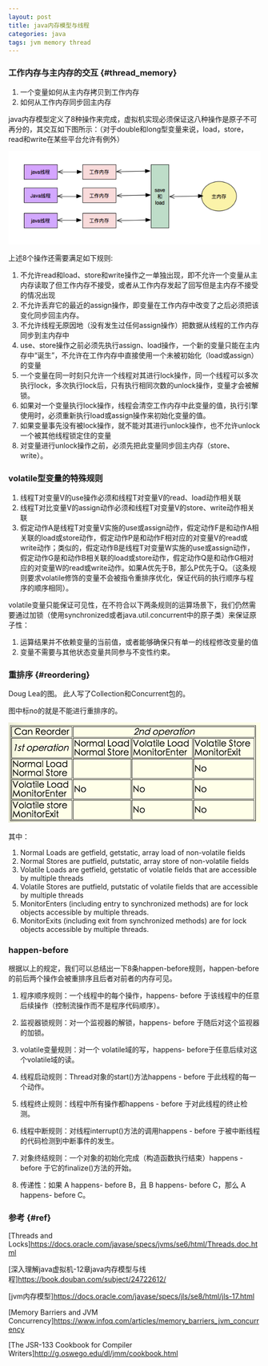 ```yaml
---
layout: post
title: java内存模型与线程
categories: java
tags: jvm memory thread
---
```



### 工作内存与主内存的交互 {#thread_memory}

1.  一个变量如何从主内存拷贝到工作内存
2.  如何从工作内存同步回主内存

java内存模型定义了8种操作来完成，虚拟机实现必须保证这八种操作是原子不可再分的，其交互如下图所示：（对于double和long型变量来说，load，store，read和write在某些平台允许有例外）

![jvm_memory_thread](/images/java/jvm_memory_thread.png)


上述8个操作还需要满足如下规则:

1.  不允许read和load、store和write操作之一单独出现，即不允许一个变量从主内存读取了但工作内存不接受，或者从工作内存发起了回写但是主内存不接受的情况出现
2.  不允许丢弃它的最近的assign操作，即变量在工作内存中改变了之后必须把该变化同步回主内存。
3.  不允许线程无原因地（没有发生过任何assign操作）把数据从线程的工作内存同步到主内存中
4.  use、store操作之前必须先执行assign、load操作，一个新的变量只能在主内存中“诞生”，不允许在工作内存中直接使用一个未被初始化（load或assign）的变量
5.  一个变量在同一时刻只允许一个线程对其进行lock操作，同一个线程可以多次执行lock，多次执行lock后，只有执行相同次数的unlock操作，变量才会被解锁。
6.  如果对一个变量执行lock操作，线程会清空工作内存中此变量的值，执行引擎使用时，必须重新执行load或assign操作来初始化变量的值。
7.  如果变量事先没有被lock操作，就不能对其进行unlock操作，也不允许unlock一个被其他线程锁定住的变量
8.  对变量进行unlock操作之前，必须先把此变量同步回主内存（store、write）。

### volatile型变量的特殊规则

1.  线程T对变量V的use操作必须和线程T对变量V的read、load动作相关联
2.  线程T对比变量V的assign动作必须和线程T对变量V的store、write动作相关联
3.  假定动作A是线程T对变量V实施的use或assign动作，假定动作F是和动作A相关联的load或store动作，假定动作P是和动作F相对应的对变量V的read或write动作；类似的，假定动作B是线程T对变量W实施的use或assign动作，假定动作G是和动作B相关联的load或store动作，假定动作Q是和动作G相对应的对变量W的read或write动作。如果A优先于B，那么P优先于Q。（这条规则要求volatile修饰的变量不会被指令重排序优化，保证代码的执行顺序与程序的顺序相同）。

volatile变量只能保证可见性，在不符合以下两条规则的运算场景下，我们仍然需要通过加锁（使用synchronized或者java.util.concurrent中的原子类）来保证原子性：

1.  运算结果并不依赖变量的当前值，或者能够确保只有单一的线程修改变量的值
2.  变量不需要与其他状态变量共同参与不变性约束。

### 重排序 {#reordering}

Doug Lea的图。 此人写了Collection和Concurrent包的。

图中标no的就是不能进行重排序的。

![重排序规则](/images/java/reordering.png)

其中：
1. Normal Loads are getfield, getstatic, array load of non-volatile fields
2. Normal Stores are putfield, putstatic, array store of non-volatile fields
3. Volatile Loads are getfield, getstatic of volatile fields that are accessible by multiple threads
4. Volatile Stores are putfield, putstatic of volatile fields that are accessible by multiple threads
5. MonitorEnters (including entry to synchronized methods) are for lock objects accessible by multiple threads.
6. MonitorExits (including exit from synchronized methods) are for lock objects accessible by multiple threads.

### happen-before

根据以上的规定，我们可以总结出一下8条happen-before规则，happen-before的前后两个操作会被重排序且后者对前者的内存可见。


1. 程序顺序规则：一个线程中的每个操作，happens- before 于该线程中的任意后续操作（控制流操作而不是程序代码顺序）。

2. 监视器锁规则：对一个监视器的解锁，happens- before 于随后对这个监视器的加锁。

3. volatile变量规则：对一个 volatile域的写，happens- before于任意后续对这个volatile域的读。

4. 线程启动规则：Thread对象的start()方法happens - before 于此线程的每一个动作。

5. 线程终止规则：线程中所有操作都happens - before 于对此线程的终止检测。

6. 线程中断规则：对线程interrupt()方法的调用happens - before 于被中断线程的代码检测到中断事件的发生。

7. 对象终结规则：一个对象的初始化完成（构造函数执行结束）happens - before 于它的finalize()方法的开始。

8. 传递性：如果 A happens- before B，且 B happens- before C，那么 A happens- before C。

### 参考 {#ref}

[Threads and Locks]<https://docs.oracle.com/javase/specs/jvms/se6/html/Threads.doc.html>

[深入理解java虚拟机-12章java内存模型与线程]<https://book.douban.com/subject/24722612/>

[jvm内存模型]<https://docs.oracle.com/javase/specs/jls/se8/html/jls-17.html>

[Memory Barriers and JVM Concurrency]<https://www.infoq.com/articles/memory_barriers_jvm_concurrency>

[The JSR-133 Cookbook for Compiler Writers]<http://g.oswego.edu/dl/jmm/cookbook.html>

